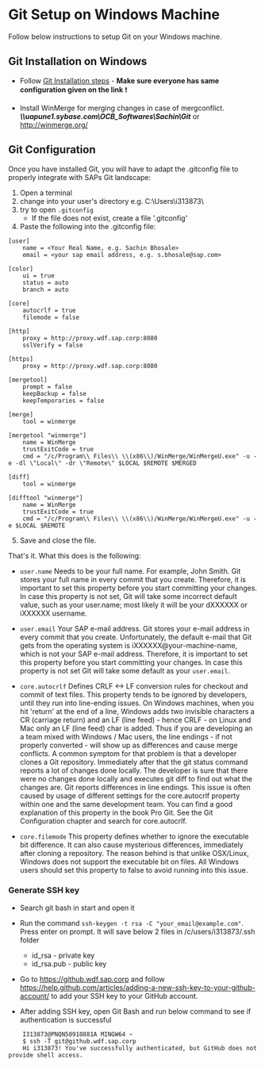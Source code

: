 # Git Setup on Windows Machine

Follow below instructions to setup Git on your Windows machine.

## Git Installation on Windows

- Follow [Git Installation steps](https://github.wdf.sap.corp/OmniChannelBanking/git-demo/wiki/Git-Installation-on-Windows) - **Make sure everyone has same configuration given on the link** ❗️

- Install WinMerge for merging changes in case of mergconflict. **_\\\uapune1.sybase.com\OCB_Softwares\Sachin\Git_** or http://winmerge.org/


## Git Configuration

Once you have installed Git, you will have to adapt the .gitconfig file to properly integrate with SAPs Git landscape:

1. Open a terminal
2. change into your user's directory e.g. C:\Users\i313873\
3. try to open `.gitconfig`
     * If the file does not exist, create a file '.gitconfig'
4. Paste the following into the .gitconfig file:
```
[user]
    name = <Your Real Name, e.g. Sachin Bhosale>
    email = <your sap email address, e.g. s.bhosale@sap.com>

[color]
    ui = true
    status = auto
    branch = auto
 
[core]
    autocrlf = true
    filemode = false

[http]
    proxy = http://proxy.wdf.sap.corp:8080
    sslVerify = false

[https]
    proxy = http://proxy.wdf.sap.corp:8080

[mergetool]
    prompt = false
    keepBackup = false
    keepTemporaries = false
	
[merge]
    tool = winmerge

[mergetool "winmerge"]
    name = WinMerge
    trustExitCode = true
    cmd = "/c/Program\\ Files\\ \\(x86\\)/WinMerge/WinMergeU.exe" -u -e -dl \"Local\" -dr \"Remote\" $LOCAL $REMOTE $MERGED

[diff]
    tool = winmerge

[difftool "winmerge"]
    name = WinMerge
    trustExitCode = true
    cmd = "/c/Program\\ Files\\ \\(x86\\)/WinMerge/WinMergeU.exe" -u -e $LOCAL $REMOTE
```
5. Save and close the file.


That's it. What this does is the following:

* `user.name`
Needs to be your full name. For example, John Smith. Git stores your full name in every commit that you create. Therefore, it is important to set this property before you start committing your changes. In case this property is not set, Git will take some incorrect default value, such as your user.name; most likely it will be your dXXXXXX or iXXXXXX username.
* `user.email`
Your SAP e-mail address. Git stores your e-mail address in every commit that you create. Unfortunately, the default e-mail that Git gets from the operating system is iXXXXXX@your-machine-name, which is not your SAP e-mail address. Therefore, it is important to set this property before you start committing your changes. In case this property is not set Git will take some default as your `user.email`. 

* `core.autocrlf`
Defines CRLF <-> LF conversion rules for checkout and commit of text files. This property tends to be ignored by developers, until they run into line-ending issues. On Windows machines, when you hit 'return' at the end of a line, Windows adds two invisible characters a CR (carriage return) and an LF (line feed) - hence CRLF - on Linux and Mac only an LF (line feed) char is added. Thus if you are developing an a team mixed with Windows / Mac users, the line endings - if not properly converted - will show up as differences and cause merge conflicts.
A common symptom for that problem is that a developer clones a Git repository. Immediately after that the git status command reports a lot of changes done locally. The developer is sure that there were no changes done locally and executes git diff to find out what the changes are. Git reports differences in line endings. 
This issue is often caused by usage of different settings for the core.autocrlf property within one and the same development team.
You can find a good explanation of this property in the book Pro Git. See the Git Configuration chapter and search for core.autocrlf.

* `core.filemode`
This property defines whether to ignore the executable bit difference. It can also cause mysterious differences, immediately after cloning a repository. The reason behind is that unlike OSX/Linux, Windows does not support the executable bit on files.
All Windows users should set this property to false to avoid running into this issue.


### Generate SSH key

- Search git bash in start and open it

- Run the command `ssh-keygen -t rsa -C "your_email@example.com"`. Press enter on prompt. It will save below 2 files in /c/users/i313873/.ssh folder
    * id_rsa - private key
    * id_rsa.pub - public key

- Go to https://github.wdf.sap.corp and follow https://help.github.com/articles/adding-a-new-ssh-key-to-your-github-account/ to add your SSH key to your GitHub account.

- After adding SSH key, open Git Bash and run below command to see if authentication is successful
```
    I313873@PNQN50910881A MINGW64 ~
    $ ssh -T git@github.wdf.sap.corp
    Hi i313873! You've successfully authenticated, but GitHub does not provide shell access.
```